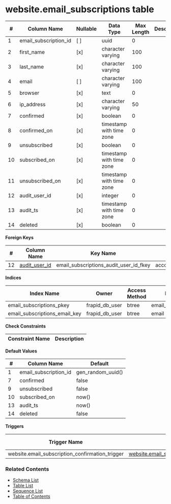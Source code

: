 # website.email_subscriptions table



| # | Column Name | Nullable | Data Type | Max Length | Description |
| --- | --- | --- | --- | --- | --- |
| 1 | email_subscription_id | [ ] | uuid | 0 |  |
| 2 | first_name | [x] | character varying | 100 |  |
| 3 | last_name | [x] | character varying | 100 |  |
| 4 | email | [ ] | character varying | 100 |  |
| 5 | browser | [x] | text | 0 |  |
| 6 | ip_address | [x] | character varying | 50 |  |
| 7 | confirmed | [x] | boolean | 0 |  |
| 8 | confirmed_on | [x] | timestamp with time zone | 0 |  |
| 9 | unsubscribed | [x] | boolean | 0 |  |
| 10 | subscribed_on | [x] | timestamp with time zone | 0 |  |
| 11 | unsubscribed_on | [x] | timestamp with time zone | 0 |  |
| 12 | audit_user_id | [x] | integer | 0 |  |
| 13 | audit_ts | [x] | timestamp with time zone | 0 |  |
| 14 | deleted | [x] | boolean | 0 |  |



**Foreign Keys**

| # | Column Name | Key Name | References |
| --- | --- | --- | --- |
| 12 | [audit_user_id](../account/users.md) | email_subscriptions_audit_user_id_fkey | account.users.user_id |



**Indices**

| Index Name | Owner | Access Method | Definition | Description |
| --- | --- | --- | --- | --- |
| email_subscriptions_pkey | frapid_db_user | btree | email_subscription_id |  |
| email_subscriptions_email_key | frapid_db_user | btree | email |  |



**Check Constraints**

| Constraint Name | Description |
| --- | --- |



**Default Values**

| # | Column Name | Default |
| --- | --- | --- |
| 1 | email_subscription_id | gen_random_uuid() |
| 7 | confirmed | false |
| 9 | unsubscribed | false |
| 10 | subscribed_on | now() |
| 13 | audit_ts | now() |
| 14 | deleted | false |


**Triggers**

| Trigger Name | Targets | On Event | Timing | Condition | Order | Orientation | Description |
| --- | --- | --- | --- | --- | --- | --- | --- |
| website.email_subscription_confirmation_trigger | [website.email_subscription_confirmation_trigger](../../functions/website/email_subscription_confirmation_trigger-4236566.md) | UPDATE | BEFORE |  | 0 | ROW |  |


### Related Contents
* [Schema List](../../schemas.md)
* [Table List](../../tables.md)
* [Sequence List](../../sequences.md)
* [Table of Contents](../../README.md)
